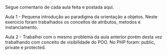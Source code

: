 Segue comentario de cada aula feita e postada aqui.

Aula 1 - Pequena introdução ao paradigma da orientação a objetos. Neste exercicio foram trabalhados os conceitos de atributos, metodos e instanciamento.

Aula 2 - Trabalhei com o mesmo problema da aula anterior porém desta vez trabalhando com conceito de visibilidade do POO. No PHP foram: public, private e protected.
